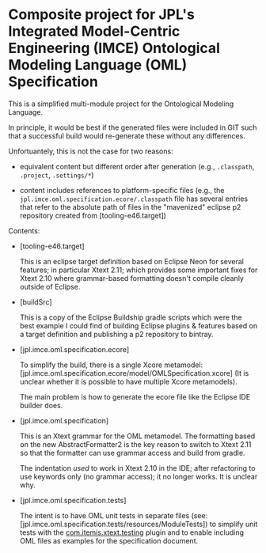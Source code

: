 # Composite project for JPL's Integrated Model-Centric Engineering (IMCE) Ontological Modeling Language (OML) Specification

This is a simplified multi-module project for the Ontological Modeling Language.

In principle, it would be best if the generated files were included in GIT
such that a successful build would re-generate these without any differences.

Unfortuantely, this is not the case for two reasons:
- equivalent content but different order after generation
  (e.g., `.classpath`, `.project`, `.settings/*`)

- content includes references to platform-specific files
  (e.g., the `jpl.imce.oml.specification.ecore/.classpath` file has several entries that refer 
  to the absolute path of files in the "mavenized" eclipse p2 repository created from [tooling-e46.target])
  
Contents:

- [tooling-e46.target]

  This is an eclipse target definition based on Eclipse Neon for several features;
  in particular Xtext 2.11; which provides some important fixes for Xtext 2.10
  where grammar-based formatting doesn't compile cleanly outside of Eclipse.

- [buildSrc]

  This is a copy of the Eclipse Buildship gradle scripts which were the best example I could find
  of building Eclipse plugins & features based on a target definition and publishing a p2 repository
  to bintray.
  
- [jpl.imce.oml.specification.ecore]

  To simplify the build, there is a single Xcore metamodel: [jpl.imce.oml.specification.ecore/model/OMLSpecification.xcore]
  (It is unclear whether it is possible to have multiple Xcore metamodels).
  
  The main problem is how to generate the ecore file like the Eclipse IDE builder does.
  
- [jpl.imce.oml.specification]

  This is an Xtext grammar for the OML metamodel.
  The formatting based on the new AbstractFormatter2 is the key reason to switch to Xtext 2.11
  so that the formatter can use grammar access and build from gradle.
  
  The indentation *used* to work in Xtext 2.10 in the IDE; after refactoring to use keywords only
  (no grammar access); it no longer works. It is unclear why.
  
- [jpl.imce.oml.specification.tests]

  The intent is to have OML unit tests in separate files (see: [jpl.imce.oml.specification.tests/resources/ModuleTests])
  to simplify unit tests with the [com.itemis.xtext.testing](https://github.com/itemis/xtext-testing) plugin
  and to enable including OML files as examples for the specification document.
  
  
  